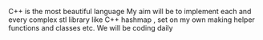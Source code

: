 C++ is the most beautiful language
My aim will be to implement each and every complex stl library like C++ hashmap , set on my own making helper functions and classes etc.
We will be coding daily
